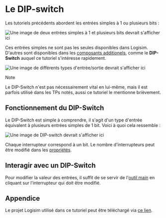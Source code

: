 # Le DIP-switch

Les tutoriels précédents abordent les entrées simples à 1 ou plusieurs bits :

![`Une image de deux entrées simples à 1 et plusieurs bits devrait s'afficher ici`](/logisim/images/logisim-dip-switch-basic-inputs.png)

Ces entrées simples ne sont pas les seules disponibles dans Logisim. D'autres sont disponibles dans les [composants additionels](general-logisim-ui#3-les-composants-additionnels), comme le **DIP-Switch** auquel ce tutoriel s'intéresse rapidement.

![`Une image de différents types d'entrée/sortie devrait s'afficher ici`](/logisim/images/logisim-dip-switch-inputs-outputs-tab.png)

> [!NOTE]
> Le DIP-Switch n'est pas nécessairement vital en lui-même, mais il est parfois utilisé dans les TPs notés, aussi ce tutoriel le mentionne brièvement.

## Fonctionnement du DIP-Switch

Le DIP-Switch est simple à comprendre, il s'agit d'un type d'entrée équivalent à plusieurs entrées simples de 1 bit. Voici à quoi cela ressemble :

![`Une image de DIP-switch devrait s'afficher ici`](/logisim/images/logisim-dip-switch-what-it-is-like.png)

Chaque interrupteur correspond à un bit. Le nombre d'interrupteurs peut être modifié dans les [propriétés](general-logisim-ui#4-propriétés).

## Interagir avec un DIP-Switch

Pour modifier la valeur des entrées, il suffit de se servir de l'[outil main](general-logisim-ui#la-main) en cliquant sur l'interrupteur qui doit être modifié.

## Appendice

Le projet Logisim utilisé dans ce tutoriel peut être téléchargé via <a href="/logisim/projects/logisim_dip_switch.circ" download="logisim_dip_switch.circ">ce lien</a>.